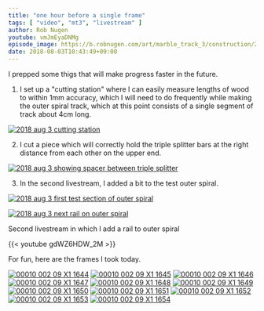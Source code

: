 ```yaml
---
title: "one hour before a single frame"
tags: [ "video", "mt3", "livestream" ]
author: Rob Nugen
youtube: vmJmEyaDNMg
episode_image: https://b.robnugen.com/art/marble_track_3/construction/2018/2018_aug_3_cutting_station.jpg
date: 2018-08-03T10:43:49+09:00
---
```


I prepped some thigs that will make progress faster in the future.

1. I set up a "cutting station" where I can easily measure lengths of
   wood to within 1mm accuracy, which I will need to do frequently
   while making the outer spiral track, which at this point consists
   of a single segment of track about 4cm long.

[![2018 aug 3 cutting station](//b.robnugen.com/art/marble_track_3/construction/2018/thumbs/2018_aug_3_cutting_station.jpg)](//b.robnugen.com/art/marble_track_3/construction/2018/2018_aug_3_cutting_station.jpg)

2. I cut a piece which will correctly hold the triple splitter bars at
   the right distance from each other on the upper end.

[![2018 aug 3 showing spacer between triple splitter](//b.robnugen.com/art/marble_track_3/construction/2018/thumbs/2018_aug_3_showing_spacer_between_triple_splitter.jpg)](//b.robnugen.com/art/marble_track_3/construction/2018/2018_aug_3_showing_spacer_between_triple_splitter.jpg)

3. In the second livestream, I added a bit to the test outer spiral.

[![2018 aug 3 first test section of outer spiral](//b.robnugen.com/art/marble_track_3/construction/2018/thumbs/2018_aug_3_first_test_section_of_outer_spiral.jpg)](//b.robnugen.com/art/marble_track_3/construction/2018/2018_aug_3_first_test_section_of_outer_spiral.jpg)

[![2018 aug 3 next rail on outer spiral](//b.robnugen.com/art/marble_track_3/construction/2018/thumbs/2018_aug_3_next_rail_on_outer_spiral.jpg)](//b.robnugen.com/art/marble_track_3/construction/2018/2018_aug_3_next_rail_on_outer_spiral.jpg)

Second livestream in which I add a rail to outer spiral

{{< youtube gdWZ6HDW_2M >}}

For fun, here are the frames I took today.

[![00010 002 09 X1 1644](//b.robnugen.com/art/marble_track_3/frames/2018/thumbs/00010_002_09_X1_1644.jpg)](//b.robnugen.com/art/marble_track_3/frames/2018/00010_002_09_X1_1644.jpg)
[![00010 002 09 X1 1645](//b.robnugen.com/art/marble_track_3/frames/2018/thumbs/00010_002_09_X1_1645.jpg)](//b.robnugen.com/art/marble_track_3/frames/2018/00010_002_09_X1_1645.jpg)
[![00010 002 09 X1 1646](//b.robnugen.com/art/marble_track_3/frames/2018/thumbs/00010_002_09_X1_1646.jpg)](//b.robnugen.com/art/marble_track_3/frames/2018/00010_002_09_X1_1646.jpg)
[![00010 002 09 X1 1647](//b.robnugen.com/art/marble_track_3/frames/2018/thumbs/00010_002_09_X1_1647.jpg)](//b.robnugen.com/art/marble_track_3/frames/2018/00010_002_09_X1_1647.jpg)
[![00010 002 09 X1 1648](//b.robnugen.com/art/marble_track_3/frames/2018/thumbs/00010_002_09_X1_1648.jpg)](//b.robnugen.com/art/marble_track_3/frames/2018/00010_002_09_X1_1648.jpg)
[![00010 002 09 X1 1649](//b.robnugen.com/art/marble_track_3/frames/2018/thumbs/00010_002_09_X1_1649.jpg)](//b.robnugen.com/art/marble_track_3/frames/2018/00010_002_09_X1_1649.jpg)
[![00010 002 09 X1 1650](//b.robnugen.com/art/marble_track_3/frames/2018/thumbs/00010_002_09_X1_1650.jpg)](//b.robnugen.com/art/marble_track_3/frames/2018/00010_002_09_X1_1650.jpg)
[![00010 002 09 X1 1651](//b.robnugen.com/art/marble_track_3/frames/2018/thumbs/00010_002_09_X1_1651.jpg)](//b.robnugen.com/art/marble_track_3/frames/2018/00010_002_09_X1_1651.jpg)
[![00010 002 09 X1 1652](//b.robnugen.com/art/marble_track_3/frames/2018/thumbs/00010_002_09_X1_1652.jpg)](//b.robnugen.com/art/marble_track_3/frames/2018/00010_002_09_X1_1652.jpg)
[![00010 002 09 X1 1653](//b.robnugen.com/art/marble_track_3/frames/2018/thumbs/00010_002_09_X1_1653.jpg)](//b.robnugen.com/art/marble_track_3/frames/2018/00010_002_09_X1_1653.jpg)
[![00010 002 09 X1 1654](//b.robnugen.com/art/marble_track_3/frames/2018/thumbs/00010_002_09_X1_1654.jpg)](//b.robnugen.com/art/marble_track_3/frames/2018/00010_002_09_X1_1654.jpg)
